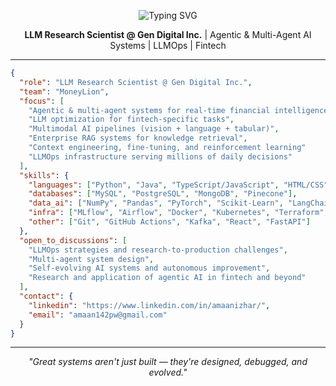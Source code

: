 <p align="center">
  <img src="https://readme-typing-svg.demolab.com?font=Fira+Code&size=34&duration=2000&pause=800&center=true&vCenter=true&width=520&lines=%3C%20Hi%2C+I%27m+Amaan%2F%20%3E" alt="Typing SVG" />
</p>

<p align="center">
  <strong>LLM Research Scientist @ Gen Digital Inc.</strong> | Agentic & Multi-Agent AI Systems | LLMOps | Fintech
</p>

---

```json
{
  "role": "LLM Research Scientist @ Gen Digital Inc.",
  "team": "MoneyLion",
  "focus": [
    "Agentic & multi-agent systems for real-time financial intelligence",
    "LLM optimization for fintech-specific tasks",
    "Multimodal AI pipelines (vision + language + tabular)",
    "Enterprise RAG systems for knowledge retrieval",
    "Context engineering, fine-tuning, and reinforcement learning"
    "LLMOps infrastructure serving millions of daily decisions"
  ],
  "skills": {
    "languages": ["Python", "Java", "TypeScript/JavaScript", "HTML/CSS", "Bash"],
    "databases": ["MySQL", "PostgreSQL", "MongoDB", "Pinecone"],
    "data_ai": ["NumPy", "Pandas", "PyTorch", "Scikit-Learn", "LangChain", "LangGraph", "FastMCP"],
    "infra": ["MLflow", "Airflow", "Docker", "Kubernetes", "Terraform", "AWS"],
    "other": ["Git", "GitHub Actions", "Kafka", "React", "FastAPI"]
  },
  "open_to_discussions": [
    "LLMOps strategies and research-to-production challenges",
    "Multi-agent system design",
    "Self-evolving AI systems and autonomous improvement",
    "Research and application of agentic AI in fintech and beyond"
  ],
  "contact": {
    "linkedin": "https://www.linkedin.com/in/amaanizhar/",
    "email": "amaan142pw@gmail.com"
  }
}
```

---

<p align="center"><i>"Great systems aren't just built — they're designed, debugged, and evolved."</i></p>
